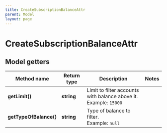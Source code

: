 ```yaml
---
title: CreateSubscriptionBalanceAttr
parent: Model
layout: page
---
```


# CreateSubscriptionBalanceAttr

## Model getters

Method name | Return type | Description | Notes
------------ | ------------- | ------------- | -------------
**getLimit()** | **string** | Limit to filter accounts with balance above it. <br>Example: `15000` |
**getTypeOfBalance()** | **string** | Type of balance to filter. <br>Example: `null` |

